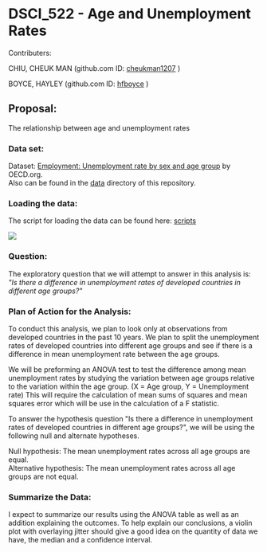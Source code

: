 
# DSCI_522 -  Age and Unemployment Rates

Contributers: 

CHIU, CHEUK MAN (github.com ID: [cheukman1207](https://github.com/cheukman1207) )

BOYCE, HAYLEY (github.com ID: [hfboyce](https://github.com/hfboyce) )

## Proposal:

The relationship between age and unemployment rates 


### Data set:

Dataset: [Employment: Unemployment rate by sex and age group](https://stats.oecd.org/index.aspx?queryid=54743) by OECD.org.   
Also can be found in the [data](https://github.com/UBC-MDS/DSCI_522-Age-and-Unemployment-Rates/tree/master/data) directory of this repository. 

### Loading the data: 

The script for loading the data can be found here: [scripts](https://github.com/UBC-MDS/DSCI_522-Age-and-Unemployment-Rates/tree/master/scripts)


![](https://github.com/hfboyce/DSCI_522-Gender-and-Age-World-Unemployment-Rates-/blob/master/img/load_data.png)


###  Question:


The exploratory question that we will attempt to answer in this analysis is:  
*"Is there a difference in unemployment rates of developed countries in different age groups?"*
 


### Plan of Action for the Analysis:

To conduct this analysis, we plan to look only at observations from developed countries in the past 10 years.  We plan to split the unemployment rates of developed countries into different age groups and see if there is a difference in mean unemployment rate between the age groups. 

We will be preforming an ANOVA test to test the difference among mean unemployment rates by studying the variation between age groups relative to the variation within the age group. (X = Age group, Y = Unemployment rate)
This will require the calculation of mean sums of squares and mean squares error which will be use in the calculation of a F statistic. 
 
To answer the hypothesis question "Is there a difference in unemployment rates of developed countries in different age groups?", we will be using the following null and alternate hypotheses.
  
Null hypothesis: The mean unemployment rates across all age groups are equal.     
Alternative hypothesis: The mean unemployment rates across all age groups are not equal.    


###  Summarize the Data: 

I expect to summarize our results using the ANOVA table as well as an addition explaining the outcomes. 
To help explain our conclusions, a violin plot with overlaying jitter should give a good idea on the quantity of data we have, the median and a confidence interval. 



